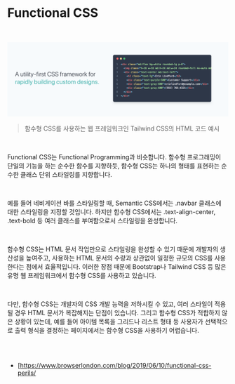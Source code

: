 # Functional CSS

<br>

![Functional CSS: Meet Tailwind CSS | by Riccardo Giorato | Better Programming](hogeun.assets/image.png)

> 함수형 CSS를 사용하는 웹 프레임워크인 Tailwind CSS의 HTML 코드 예시

<br>

Functional CSS는 Functional Programming과 비슷합니다. 함수형 프로그래밍이 단일의 기능을 하는 순수한 함수를 지향하듯, 함수형 CSS는 하나의 형태를 표현하는 순수한 클래스 단위 스타일링를 지향합니다.

<br>

예를 들어 네비게이션 바를 스타일링할 때, Semantic CSS에서는 .navbar 클래스에 대한 스타일링을 지정할 것입니다. 하지만 함수형 CSS에서는 .text-align-center, .text-bold 등 여러 클래스를 부여함으로서 스타일링을 완성합니다.

<br>

함수형 CSS는 HTML 문서 작업만으로 스타일링을 완성할 수 있기 때문에 개발자의 생산성을 높여주고, 사용하는 HTML 문서의 수량과 상관없이 일정한 규모의 CSS를 사용한다는 점에서 효율적입니다. 이러한 장점 때문에 Bootstrap나 Tailwind CSS 등 많은 유명 웹 프레임워크에서 함수형 CSS를 사용하고 있습니다.

<br>

다만, 함수형 CSS는 개발자의 CSS 개발 능력을 저하시킬 수 있고, 여러 스타일이 적용될 경우 HTML 문서가 복잡해지는 단점이 있습니다. 그리고 함수형 CSS가 적합하지 않은 상황이 있는데, 예를 들어 아이템 목록을 그리드나 리스트 형태 등 사용자가 선택적으로 출력 형식을 결정하는 페이지에서는 함수형 CSS을 사용하기 어렵습니다.

<br><br>

- [https://www.browserlondon.com/blog/2019/06/10/functional-css-perils/